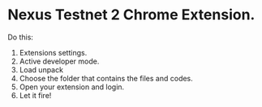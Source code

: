 # Nexus Testnet 2 Chrome Extension.

Do this:

1. Extensions settings.
2. Active developer mode.
3. Load unpack
4. Choose the folder that contains the files and codes.
5. Open your extension and login.
6. Let it fire!
